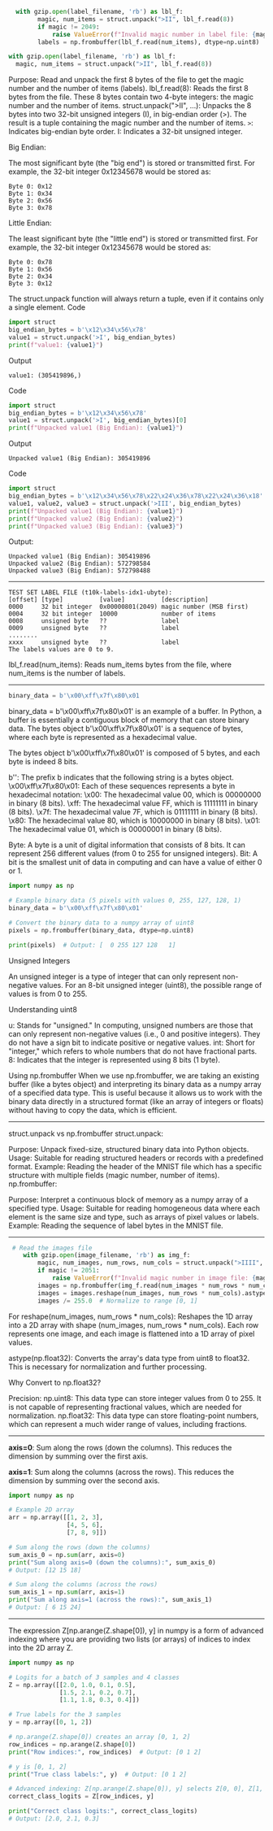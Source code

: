 ```python
  with gzip.open(label_filename, 'rb') as lbl_f:
        magic, num_items = struct.unpack(">II", lbl_f.read(8))
        if magic != 2049:
            raise ValueError(f"Invalid magic number in label file: {magic}")
        labels = np.frombuffer(lbl_f.read(num_items), dtype=np.uint8)
```

```python
with gzip.open(label_filename, 'rb') as lbl_f:
  magic, num_items = struct.unpack(">II", lbl_f.read(8))
```
Purpose: Read and unpack the first 8 bytes of the file to get the magic number and the number of items (labels).
lbl_f.read(8): Reads the first 8 bytes from the file. These 8 bytes contain two 4-byte integers: the magic number and the number of items.
struct.unpack(">II", ...): Unpacks the 8 bytes into two 32-bit unsigned integers (I), in big-endian order (>). The result is a tuple containing the magic number and the number of items.
`>`: Indicates big-endian byte order.
I: Indicates a 32-bit unsigned integer.

Big Endian:

The most significant byte (the "big end") is stored or transmitted first.
For example, the 32-bit integer 0x12345678 would be stored as:
```
Byte 0: 0x12
Byte 1: 0x34
Byte 2: 0x56
Byte 3: 0x78
```
Little Endian:

The least significant byte (the "little end") is stored or transmitted first.
For example, the 32-bit integer 0x12345678 would be stored as:
```
Byte 0: 0x78
Byte 1: 0x56
Byte 2: 0x34
Byte 3: 0x12
```


The struct.unpack function will always return a tuple, even if it contains only a single element.
Code
```python
import struct
big_endian_bytes = b'\x12\x34\x56\x78'
value1 = struct.unpack('>I', big_endian_bytes)
print(f"value1: {value1}")
```
Output
```
value1: (305419896,)
```
Code
```python
import struct
big_endian_bytes = b'\x12\x34\x56\x78'
value1 = struct.unpack('>I', big_endian_bytes)[0]
print(f"Unpacked value1 (Big Endian): {value1}")
```
Output
```
Unpacked value1 (Big Endian): 305419896
```
Code
```python
import struct
big_endian_bytes = b'\x12\x34\x56\x78\x22\x24\x36\x78\x22\x24\x36\x18'
value1, value2, value3 = struct.unpack('>III', big_endian_bytes)
print(f"Unpacked value1 (Big Endian): {value1}")  
print(f"Unpacked value2 (Big Endian): {value2}")  
print(f"Unpacked value3 (Big Endian): {value3}") 
```
Output:
```
Unpacked value1 (Big Endian): 305419896
Unpacked value2 (Big Endian): 572798584
Unpacked value3 (Big Endian): 572798488
```
--------
```
TEST SET LABEL FILE (t10k-labels-idx1-ubyte):
[offset] [type]          [value]          [description]
0000     32 bit integer  0x00000801(2049) magic number (MSB first)
0004     32 bit integer  10000            number of items
0008     unsigned byte   ??               label
0009     unsigned byte   ??               label
........
xxxx     unsigned byte   ??               label
The labels values are 0 to 9.
```


lbl_f.read(num_items): Reads num_items bytes from the file, where num_items is the number of labels.

---------


```python
binary_data = b'\x00\xff\x7f\x80\x01
```
binary_data = b'\x00\xff\x7f\x80\x01' is an example of a buffer. In Python, a buffer is essentially a contiguous block of memory that can store binary data. The bytes object b'\x00\xff\x7f\x80\x01' is a sequence of bytes, where each byte is represented as a hexadecimal value.

The bytes object b'\x00\xff\x7f\x80\x01' is composed of 5 bytes, and each byte is indeed 8 bits.

b'': The prefix b indicates that the following string is a bytes object.
\x00\xff\x7f\x80\x01: Each of these sequences represents a byte in hexadecimal notation:
\x00: The hexadecimal value 00, which is 00000000 in binary (8 bits).
\xff: The hexadecimal value FF, which is 11111111 in binary (8 bits).
\x7f: The hexadecimal value 7F, which is 01111111 in binary (8 bits).
\x80: The hexadecimal value 80, which is 10000000 in binary (8 bits).
\x01: The hexadecimal value 01, which is 00000001 in binary (8 bits).

Byte: A byte is a unit of digital information that consists of 8 bits. It can represent 256 different values (from 0 to 255 for unsigned integers).
Bit: A bit is the smallest unit of data in computing and can have a value of either 0 or 1.

```python
import numpy as np

# Example binary data (5 pixels with values 0, 255, 127, 128, 1)
binary_data = b'\x00\xff\x7f\x80\x01'

# Convert the binary data to a numpy array of uint8
pixels = np.frombuffer(binary_data, dtype=np.uint8)

print(pixels)  # Output: [  0 255 127 128   1]
```
Unsigned Integers

An unsigned integer is a type of integer that can only represent non-negative values. For an 8-bit unsigned integer (uint8), the possible range of values is from 0 to 255.

Understanding uint8

u: Stands for "unsigned." In computing, unsigned numbers are those that can only represent non-negative values (i.e., 0 and positive integers). They do not have a sign bit to indicate positive or negative values.
int: Short for "integer," which refers to whole numbers that do not have fractional parts.
8: Indicates that the integer is represented using 8 bits (1 byte).


Using np.frombuffer
When we use np.frombuffer, we are taking an existing buffer (like a bytes object) and interpreting its binary data as a numpy array of a specified data type. This is useful because it allows us to work with the binary data directly in a structured format (like an array of integers or floats) without having to copy the data, which is efficient.

---------------------------------

struct.unpack vs np.frombuffer
struct.unpack:

Purpose: Unpack fixed-size, structured binary data into Python objects.
Usage: Suitable for reading structured headers or records with a predefined format.
Example: Reading the header of the MNIST file which has a specific structure with multiple fields (magic number, number of items).
np.frombuffer:

Purpose: Interpret a continuous block of memory as a numpy array of a specified type.
Usage: Suitable for reading homogeneous data where each element is the same size and type, such as arrays of pixel values or labels.
Example: Reading the sequence of label bytes in the MNIST file.

---------------------------------

```python
 # Read the images file
    with gzip.open(image_filename, 'rb') as img_f:
        magic, num_images, num_rows, num_cols = struct.unpack(">IIII", img_f.read(16))
        if magic != 2051:
            raise ValueError(f"Invalid magic number in image file: {magic}")
        images = np.frombuffer(img_f.read(num_images * num_rows * num_cols), dtype=np.uint8)
        images = images.reshape(num_images, num_rows * num_cols).astype(np.float32)
        images /= 255.0  # Normalize to range [0, 1]
```
For reshape(num_images, num_rows * num_cols):
Reshapes the 1D array into a 2D array with shape (num_images, num_rows * num_cols).
Each row represents one image, and each image is flattened into a 1D array of pixel values.


astype(np.float32): Converts the array's data type from uint8 to float32. This is necessary for normalization and further processing.

Why Convert to np.float32?

Precision:
np.uint8: This data type can store integer values from 0 to 255. It is not capable of representing fractional values, which are needed for normalization.
np.float32: This data type can store floating-point numbers, which can represent a much wider range of values, including fractions.

--------------------
**axis=0**: Sum along the rows (down the columns). This reduces the dimension by summing over the first axis.

**axis=1**: Sum along the columns (across the rows). This reduces the dimension by summing over the second axis.

```python
import numpy as np

# Example 2D array
arr = np.array([[1, 2, 3],
                [4, 5, 6],
                [7, 8, 9]])

# Sum along the rows (down the columns)
sum_axis_0 = np.sum(arr, axis=0)
print("Sum along axis=0 (down the columns):", sum_axis_0)
# Output: [12 15 18]

# Sum along the columns (across the rows)
sum_axis_1 = np.sum(arr, axis=1)
print("Sum along axis=1 (across the rows):", sum_axis_1)
# Output: [ 6 15 24]
```
-------------------
The expression Z[np.arange(Z.shape[0]), y] in numpy is a form of advanced indexing where you are providing two lists (or arrays) of indices to index into the 2D array Z.
```python
import numpy as np

# Logits for a batch of 3 samples and 4 classes
Z = np.array([[2.0, 1.0, 0.1, 0.5],
              [1.5, 2.1, 0.2, 0.7],
              [1.1, 1.8, 0.3, 0.4]])

# True labels for the 3 samples
y = np.array([0, 1, 2])

# np.arange(Z.shape[0]) creates an array [0, 1, 2]
row_indices = np.arange(Z.shape[0])
print("Row indices:", row_indices)  # Output: [0 1 2]

# y is [0, 1, 2]
print("True class labels:", y)  # Output: [0 1 2]

# Advanced indexing: Z[np.arange(Z.shape[0]), y] selects Z[0, 0], Z[1, 1], Z[2, 2]
correct_class_logits = Z[row_indices, y]

print("Correct class logits:", correct_class_logits)
# Output: [2.0, 2.1, 0.3]
```

